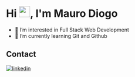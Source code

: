 <h1 align="left">Hi <img src="https://raw.githubusercontent.com/kaueMarques/kaueMarques/master/hi.gif" height="30px">, I'm Mauro Diogo</h1>

- 👀 I’m interested in Full Stack Web Development
- 🌱 I’m currently learning Git and Github

<!---
maurodiogodev/maurodiogodev is a ✨ special ✨ repository because its `README.md` (this file) appears on your GitHub profile.
You can click the Preview link to take a look at your changes.
--->

## Contact

<a href="https://linkedin.com/in/mauro-diogo-6149602a7" target="_blank">
  <img align="center" src="https://img.shields.io/badge/-maurodiogo-05122A?style=flat&logo=linkedin" alt="linkedin"/>
</a>
